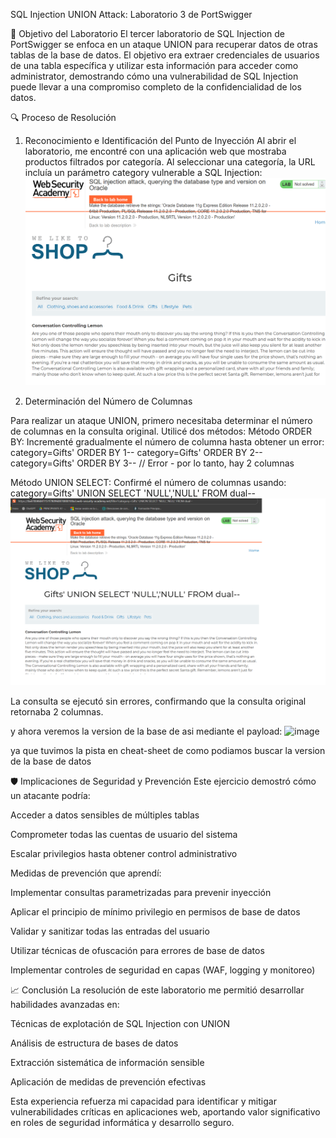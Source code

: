 SQL Injection UNION Attack: Laboratorio 3 de PortSwigger

🎯 Objetivo del Laboratorio
El tercer laboratorio de SQL Injection de PortSwigger se enfoca en un ataque UNION para recuperar datos de otras tablas de la base de datos. El objetivo era extraer credenciales de usuarios de una tabla específica y utilizar esta información para acceder como administrator, demostrando cómo una vulnerabilidad de SQL Injection puede llevar a una compromiso completo de la confidencialidad de los datos.

🔍 Proceso de Resolución
1. Reconocimiento e Identificación del Punto de Inyección
Al abrir el laboratorio, me encontré con una aplicación web que mostraba productos filtrados por categoría. Al seleccionar una categoría, la URL incluía un parámetro category vulnerable a SQL Injection:
![](https://github.com/yaraDMC/wite-ups-de-portswigger/blob/main/sql-injection/lab3/images/union.png)

2. Determinación del Número de Columnas

Para realizar un ataque UNION, primero necesitaba determinar el número de columnas en la consulta original. Utilicé dos métodos:
Método ORDER BY: Incrementé gradualmente el número de columna hasta obtener un error:
category=Gifts' ORDER BY 1--
category=Gifts' ORDER BY 2--
category=Gifts' ORDER BY 3--  // Error - por lo tanto, hay 2 columnas

Método UNION SELECT: Confirmé el número de columnas usando:
category=Gifts' UNION SELECT 'NULL','NULL' FROM dual--
![](https://github.com/yaraDMC/wite-ups-de-portswigger/blob/main/sql-injection/lab3/images/union2.png)

La consulta se ejecutó sin errores, confirmando que la consulta original retornaba 2 columnas.

y ahora veremos la version de la base de asi mediante el payload:
<img width="1154" height="817" alt="image" src="https://github.com/user-attachments/assets/8a00b130-68a4-435b-8891-a64dba44c5b2" />

ya que tuvimos la pista en cheat-sheet de como podiamos buscar la version de la base de datos

🛡️ Implicaciones de Seguridad y Prevención
Este ejercicio demostró cómo un atacante podría:

Acceder a datos sensibles de múltiples tablas

Comprometer todas las cuentas de usuario del sistema

Escalar privilegios hasta obtener control administrativo

Medidas de prevención que aprendí:

Implementar consultas parametrizadas para prevenir inyección

Aplicar el principio de mínimo privilegio en permisos de base de datos

Validar y sanitizar todas las entradas del usuario

Utilizar técnicas de ofuscación para errores de base de datos

Implementar controles de seguridad en capas (WAF, logging y monitoreo)

📈 Conclusión
La resolución de este laboratorio me permitió desarrollar habilidades avanzadas en:

Técnicas de explotación de SQL Injection con UNION

Análisis de estructura de bases de datos

Extracción sistemática de información sensible

Aplicación de medidas de prevención efectivas

Esta experiencia refuerza mi capacidad para identificar y mitigar vulnerabilidades críticas en aplicaciones web, aportando valor significativo en roles de seguridad informática y desarrollo seguro.


